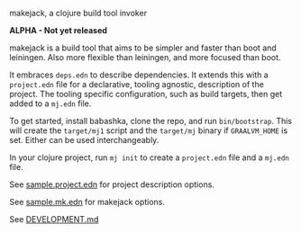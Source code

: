 makejack, a clojure build tool invoker

**ALPHA - Not yet released**

makejack is a build tool that aims to be simpler and faster than boot
and leiningen.  Also more flexible than leiningen, and more focused than
boot.

It embraces `deps.edn` to describe dependencies.  It extends this with a
`project.edn` file for a declarative, tooling agnostic, description of the
project.  The tooling specific configuration, such as build targets,
then get added to a `mj.edn` file.

To get started, install babashka, clone the repo, and run
`bin/bootstrap`.  This will create the `target/mj1` script and the
`target/mj` binary if `GRAALVM_HOME` is set.  Either can be used
interchangeably.

In your clojure project, run `mj init` to create a `project.edn` file
and a `mj.edn` file.

See [sample.project.edn](./sample.project.edn) for project description
options.

See [sample.mk.edn](./sample.mj.edn) for makejack options.

See [DEVELOPMENT.md](docs/DEVELOPMENT.md)
